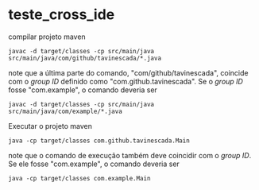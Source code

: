 # teste_cross_ide







compilar projeto maven
```
javac -d target/classes -cp src/main/java src/main/java/com/github/tavinescada/*.java
```
note que a última parte do comando, "com/github/tavinescada", coincide com o *group ID* definido como "com.github.tavinescada". Se o *group ID* fosse "com.example", o comando deveria ser
```
javac -d target/classes -cp src/main/java src/main/java/com/example/*.java
```

Executar o projeto maven
```
java -cp target/classes com.github.tavinescada.Main
```
note que o comando de execução também deve coincidir com o *group ID*. Se ele fosse "com.example", o comando deveria ser
```
java -cp target/classes com.example.Main
```
